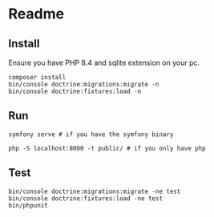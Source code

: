 # Readme

## Install

Ensure you have PHP 8.4 and sqlite extension on your pc.

```shell
composer install
bin/console doctrine:migrations:migrate -n
bin/console doctrine:fixtures:load -n
```

## Run

```shell
symfony serve # if you have the symfony binary
```

```shell
php -S localhost:8000 -t public/ # if you only have php
```

## Test

```shell
bin/console doctrine:migrations:migrate -ne test
bin/console doctrine:fixtures:load -ne test
bin/phpunit
```
